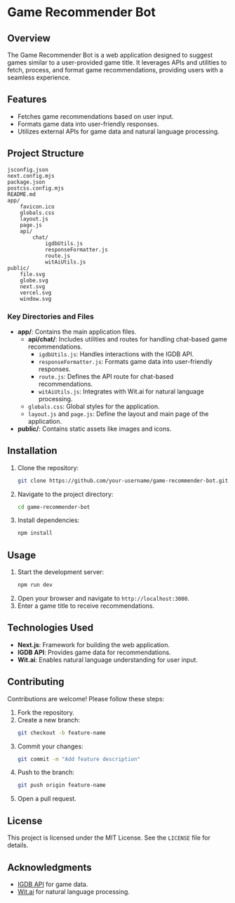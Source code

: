 # Game Recommender Bot

## Overview
The Game Recommender Bot is a web application designed to suggest games similar to a user-provided game title. It leverages APIs and utilities to fetch, process, and format game recommendations, providing users with a seamless experience.

## Features
- Fetches game recommendations based on user input.
- Formats game data into user-friendly responses.
- Utilizes external APIs for game data and natural language processing.

## Project Structure
```
jsconfig.json
next.config.mjs
package.json
postcss.config.mjs
README.md
app/
	favicon.ico
	globals.css
	layout.js
	page.js
	api/
		chat/
			igdbUtils.js
			responseFormatter.js
			route.js
			witAiUtils.js
public/
	file.svg
	globe.svg
	next.svg
	vercel.svg
	window.svg
```

### Key Directories and Files
- **app/**: Contains the main application files.
  - **api/chat/**: Includes utilities and routes for handling chat-based game recommendations.
    - `igdbUtils.js`: Handles interactions with the IGDB API.
    - `responseFormatter.js`: Formats game data into user-friendly responses.
    - `route.js`: Defines the API route for chat-based recommendations.
    - `witAiUtils.js`: Integrates with Wit.ai for natural language processing.
  - `globals.css`: Global styles for the application.
  - `layout.js` and `page.js`: Define the layout and main page of the application.
- **public/**: Contains static assets like images and icons.

## Installation
1. Clone the repository:
   ```bash
   git clone https://github.com/your-username/game-recommender-bot.git
   ```
2. Navigate to the project directory:
   ```bash
   cd game-recommender-bot
   ```
3. Install dependencies:
   ```bash
   npm install
   ```

## Usage
1. Start the development server:
   ```bash
   npm run dev
   ```
2. Open your browser and navigate to `http://localhost:3000`.
3. Enter a game title to receive recommendations.

## Technologies Used
- **Next.js**: Framework for building the web application.
- **IGDB API**: Provides game data for recommendations.
- **Wit.ai**: Enables natural language understanding for user input.

## Contributing
Contributions are welcome! Please follow these steps:
1. Fork the repository.
2. Create a new branch:
   ```bash
   git checkout -b feature-name
   ```
3. Commit your changes:
   ```bash
   git commit -m "Add feature description"
   ```
4. Push to the branch:
   ```bash
   git push origin feature-name
   ```
5. Open a pull request.

## License
This project is licensed under the MIT License. See the `LICENSE` file for details.

## Acknowledgments
- [IGDB API](https://www.igdb.com/api) for game data.
- [Wit.ai](https://wit.ai/) for natural language processing.
